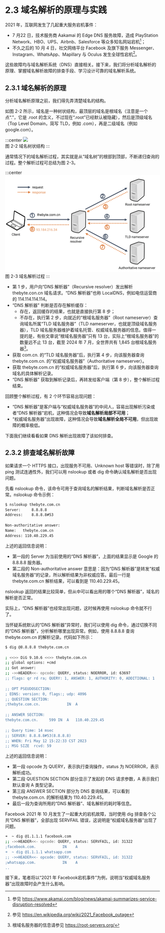 # 2.3 域名解析的原理与实践

2021 年，互联网发生了几起重大服务宕机事件：
- 7 月22 日，技术服务商 Aakamai 的 Edge DNS 服务故障，造成 PlayStation Network、HBO、UPS、Airbnb、Salesforce 等众多知名网站宕机[^1]；
- 不久之后的 10 月 4 日，社交网络平台 Facebook 及旗下服务 Messenger、Instagram、WhatsApp、Mapillary 与 Oculus 发生全球性宕机[^2]。

这些故障均与域名解析系统（DNS）直接相关。接下来，我们将分析域名解析的原理、掌握域名解析故障的排查手段、学习设计可靠的域名解析系统。

## 2.3.1 域名解析的原理

分析域名解析原理之前，我们得先弄清楚域名的结构。

如图 2-2 所示，域名是一种树状结构，最顶层的域名是根域名（注意是一个点“.”，它是 .root 的含义，不过现在“.root”已经默认被隐藏），然后是顶级域名（Top Level Domain，简写 TLD，例如 .com），再是二级域名（例如 google.com）。

:::center
  ![](../assets/dns-tree.webp)<br/>
  图 2-2 域名树状结构
:::

通常情况下的域名解析过程，其实就是从“域名树”的根部到顶部，不断递归查询的过程。整个解析过程可总结为图 2-3。

:::center
  ![](../assets/dns-example.png)<br/>
  图 2-3 域名解析过程
:::

- 第 1 步，用户向“DNS 解析器”（Recursive resolver）发出解析 thebyte.con.cn 域名请求。“DNS 解析器”也称 LocalDNS，例如电信运营商的 114.114.114.114。
- “DNS 解析器” 判断是否存在解析缓存：
	- 存在，返回缓存的结果，也就是直接执行第 8 步；
	- 不存在，执行第 2 步，向就近的“根域名服务器”（Root nameserver）查询域名所属“TLD 域名服务器”（TLD nameserver，也就是顶级域名服务器），TLD 域名服务器维护着域名托管、权威域名服务器的信息。值得一提的是，有些文章说“根域名服务器”只有 13 台，实际上“根域名服务器”的数量远不止 13 台，截至 2024 年 7 月，全世界共有 1,845 台根域名服务器[^3]。
- 获取 com.cn. 的“TLD 域名服务器”后，执行第 4 步，向该服务器查询 thebyte.com.cn. 的“权威域名服务器”（Authoritative nameserver）。
- 获取 thebyte.com.cn 的“权威域名服务器”后，执行第 6 步，向该服务器查询域名的具体解析记录。
- “DNS 解析器” 获取到解析记录后，再转发给客户端（第 8 步），整个解析过程结束。 

回顾整个解析过程，有 2 个环节容易出现问题：
- “DNS 解析器”是客户端与“权威域名服务器”的中间人，容易出现解析污染或者“DNS 解析器”宕机，这种情况会导致**域名解析局部不可用**；
- “权威域名服务器”出现故障，这种情况会导致**域名解析全局不可用**，但出现故障的概率极低。

下面我们继续看看如果 DNS 解析出现故障了该如何排查。

## 2.3.2 排查域名解析故障

如果请求一个 HTTPS 接口，出现服务不可用、Unknown host 等错误时，除了用 ping 测试连通性外，我们可以用 nslookup 或者 dig 命令确认域名解析是否出现问题。

先看 nslookup 命令，该命令可用于查询域名的解析结果，判断域名解析是否正常。nslookup 命令示例：
```bash
$ nslookup thebyte.com.cn        
Server:		8.8.8.8
Address:	8.8.8.8#53

Non-authoritative answer:
Name:	thebyte.com.cn
Address: 110.40.229.45
```
上述的返回信息说明：

- 第一段的 Server 为当前使用的“DNS 解析器”，上面的结果显示是 Google 的 8.8.8.8 服务器。
- 第二段的 Non-authoritative answer 意思是：因为“DNS 解析器”是转发“权威域名服务器”的记录，所以解析结果为非权威应答。最后一行是 thebyte.com.cn 解析结果，可以看到是 110.40.229.45。

nslookup 返回的结果比较简单，但从中可以看出用的哪个“DNS 解析器”，域名的解析是否正常。

实际上，“DNS 解析器”也经常出现问题，这时候再使用 nslookup 命令就不行了。

当怀疑系统默认的“DNS 解析器”异常时，我们可以使用 dig 命令，通过切换不同的“DNS 解析器”，分析解析哪里出现异常。例如，使用 8.8.8.8 查询 thebyte.com.cn 的解析记录。代码如下所示：

```bash
$ dig @8.8.8.8 thebyte.com.cn

; <<>> DiG 9.10.6 <<>> thebyte.com.cn
;; global options: +cmd
;; Got answer:
;; ->>HEADER<<- opcode: QUERY, status: NOERROR, id: 63697
;; flags: qr rd ra; QUERY: 1, ANSWER: 1, AUTHORITY: 0, ADDITIONAL: 1

;; OPT PSEUDOSECTION:
; EDNS: version: 0, flags:; udp: 4096
;; QUESTION SECTION:
;thebyte.com.cn.			IN	A

;; ANSWER SECTION:
thebyte.com.cn.		599	IN	A	110.40.229.45

;; Query time: 14 msec
;; SERVER: 8.8.8.8#53(8.8.8.8)
;; WHEN: Fri May 12 15:22:33 CST 2023
;; MSG SIZE  rcvd: 59
```

上述的返回信息说明：
- 第一段 opcode 为 QUERY，表示执行查询操作，status 为 NOERROR，表示解析成功。
- 第二段 QUESTION SECTION 部分显示了发起的 DNS 请求参数，A 表示我们默认查询 A 类型记录。
- 第三段 ANSWER SECTION 部分为 DNS 查询结果，可以看到 thebyte.com.cn. 的解析结果为 110.40.229.45。
- 最后一段为查询所用的“DNS 解析器”、域名解析的耗时等信息。

Facebook 2021 年 10 月发生了一起重大的宕机故障，当时使用 dig 排查各个公共“DNS 解析器”，全部出现 SERVFAIL 错误，这说明是“权威域名服务器”出现了问题。

```bash
➜  ~ dig @1.1.1.1 facebook.com
;; ->>HEADER<<- opcode: QUERY, status: SERVFAIL, id: 31322
;facebook.com.            IN    A
➜  ~ dig @1.1.1.1 whatsapp.com
;; ->>HEADER<<- opcode: QUERY, status: SERVFAIL, id: 31322
;whatsapp.com.            IN    A
..
```

接下来，笔者将以“2021 年 Facebook宕机事件”为例，说明当“权威域名服务器”出现故障时会产生什么影响。

[^1]: 参见 https://www.akamai.com/blog/news/akamai-summarizes-service-disruption-resolved
[^2]: 参见 https://en.wikipedia.org/wiki/2021_Facebook_outage
[^3]: 根域名服务器的信息请参见 https://root-servers.org/
